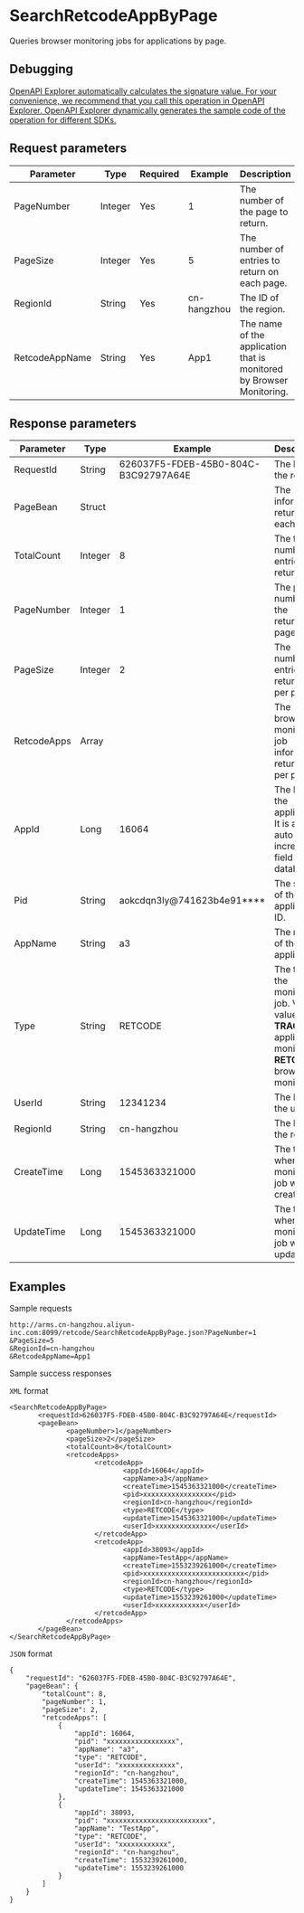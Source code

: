 # SearchRetcodeAppByPage

Queries browser monitoring jobs for applications by page.

## Debugging

[OpenAPI Explorer automatically calculates the signature value. For your convenience, we recommend that you call this operation in OpenAPI Explorer. OpenAPI Explorer dynamically generates the sample code of the operation for different SDKs.](https://api.aliyun.com/#product=ARMS&api=SearchRetcodeAppByPage&type=RPC&version=2019-08-08)

## Request parameters

|Parameter|Type|Required|Example|Description|
|---------|----|--------|-------|-----------|
|PageNumber|Integer|Yes|1|The number of the page to return. |
|PageSize|Integer|Yes|5|The number of entries to return on each page. |
|RegionId|String|Yes|cn-hangzhou|The ID of the region. |
|RetcodeAppName|String|Yes|App1|The name of the application that is monitored by Browser Monitoring. |

## Response parameters

|Parameter|Type|Example|Description|
|---------|----|-------|-----------|
|RequestId|String|626037F5-FDEB-45B0-804C-B3C92797A64E|The ID of the request. |
|PageBean|Struct| |The information returned on each page. |
|TotalCount|Integer|8|The total number of entries returned. |
|PageNumber|Integer|1|The page number of the returned page. |
|PageSize|Integer|2|The number of entries returned per page. |
|RetcodeApps|Array| |The browser monitoring job information returned per page. |
|AppId|Long|16064|The ID of the application. It is an auto-increment field of the database. |
|Pid|String|aokcdqn3ly@741623b4e91\*\*\*\*|The string of the application ID. |
|AppName|String|a3|The name of the application. |
|Type|String|RETCODE|The type of the monitoring job. Valid values: **TRACE:** application monitoring. **RETCODE:** browser monitoring. |
|UserId|String|12341234|The ID of the user. |
|RegionId|String|cn-hangzhou|The ID of the region. |
|CreateTime|Long|1545363321000|The time when the monitoring job was created. |
|UpdateTime|Long|1545363321000|The time when the monitoring job was updated. |

## Examples

Sample requests

```
http://arms.cn-hangzhou.aliyun-inc.com:8099/retcode/SearchRetcodeAppByPage.json?PageNumber=1
&PageSize=5
&RegionId=cn-hangzhou
&RetcodeAppName=App1
```

Sample success responses

`XML` format

```
<SearchRetcodeAppByPage>
       <requestId>626037F5-FDEB-45B0-804C-B3C92797A64E</requestId>
       <pageBean>
              <pageNumber>1</pageNumber>
              <pageSize>2</pageSize>
              <totalCount>8</totalCount>
              <retcodeApps>
                     <retcodeApp>
                            <appId>16064</appId>
                            <appName>a3</appName>
                            <createTime>1545363321000</createTime>
                            <pid>xxxxxxxxxxxxxxxxx</pid>
                            <regionId>cn-hangzhou</regionId>
                            <type>RETCODE</type>
                            <updateTime>1545363321000</updateTime>
                            <userId>xxxxxxxxxxxxxx</userId>
                     </retcodeApp>
                     <retcodeApp>
                            <appId>38093</appId>
                            <appName>TestApp</appName>
                            <createTime>1553239261000</createTime>
                            <pid>xxxxxxxxxxxxxxxxxxxxxxxxx</pid>
                            <regionId>cn-hangzhou</regionId>
                            <type>RETCODE</type>
                            <updateTime>1553239261000</updateTime>
                            <userId>xxxxxxxxxxxx</userId>
                     </retcodeApp>
              </retcodeApps>
       </pageBean>
</SearchRetcodeAppByPage>
```

`JSON` format

```
{
    "requestId": "626037F5-FDEB-45B0-804C-B3C92797A64E",
    "pageBean": {
        "totalCount": 8,
        "pageNumber": 1,
        "pageSize": 2,
        "retcodeApps": [
            {
                "appId": 16064,
                "pid": "xxxxxxxxxxxxxxxxx",
                "appName": "a3",
                "type": "RETCODE",
                "userId": "xxxxxxxxxxxxxx",
                "regionId": "cn-hangzhou",
                "createTime": 1545363321000,
                "updateTime": 1545363321000
            },
            {
                "appId": 38093,
                "pid": "xxxxxxxxxxxxxxxxxxxxxxxxx",
                "appName": "TestApp",
                "type": "RETCODE",
                "userId": "xxxxxxxxxxxx",
                "regionId": "cn-hangzhou",
                "createTime": 1553239261000,
                "updateTime": 1553239261000
            }
        ]
    }
}
```

